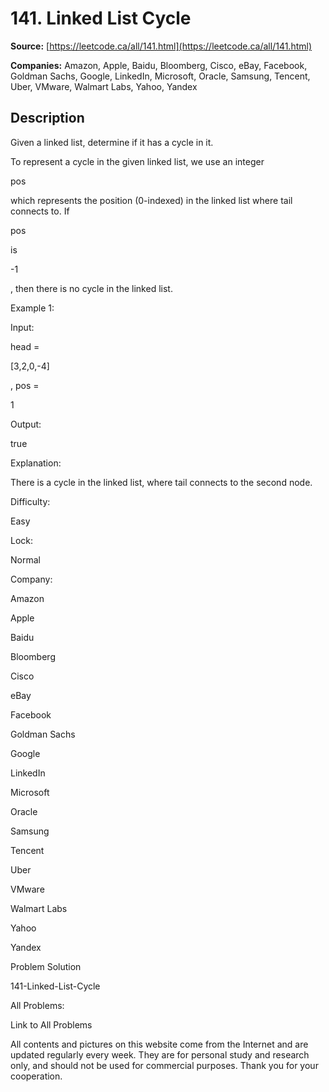 # 141. Linked List Cycle

**Source:** [https://leetcode.ca/all/141.html](https://leetcode.ca/all/141.html)

**Companies:** Amazon, Apple, Baidu, Bloomberg, Cisco, eBay, Facebook, Goldman Sachs, Google, LinkedIn, Microsoft, Oracle, Samsung, Tencent, Uber, VMware, Walmart Labs, Yahoo, Yandex

## Description

Given a linked list, determine if it has a cycle in it.

To represent a cycle in the given linked list, we use an integer

pos

which
        represents the position (0-indexed) in the linked list where tail connects to. If

pos

is

-1

, then there is no cycle in the linked list.

Example 1:

Input:

head =

[3,2,0,-4]

, pos =

1

Output:

true

Explanation:

There is a cycle in the linked list, where tail connects to the second node.

Difficulty:

Easy

Lock:

Normal

Company:

Amazon

Apple

Baidu

Bloomberg

Cisco

eBay

Facebook

Goldman Sachs

Google

LinkedIn

Microsoft

Oracle

Samsung

Tencent

Uber

VMware

Walmart Labs

Yahoo

Yandex

Problem Solution

141-Linked-List-Cycle

All Problems:

Link to All Problems

All contents and pictures on this website come from the Internet and are updated regularly every week. They are for personal study and research only, and should not be used for commercial purposes. Thank you for your cooperation.

